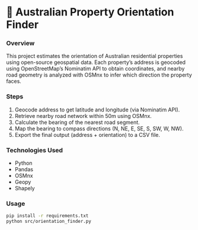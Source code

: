 # 🧭 Australian Property Orientation Finder

### Overview
This project estimates the orientation of Australian residential properties using open-source geospatial data.
Each property’s address is geocoded using OpenStreetMap’s Nominatim API to obtain coordinates, and nearby road
geometry is analyzed with OSMnx to infer which direction the property faces.

### Steps
1. Geocode address to get latitude and longitude (via Nominatim API).
2. Retrieve nearby road network within 50m using OSMnx.
3. Calculate the bearing of the nearest road segment.
4. Map the bearing to compass directions (N, NE, E, SE, S, SW, W, NW).
5. Export the final output (address + orientation) to a CSV file.

### Technologies Used
- Python
- Pandas
- OSMnx
- Geopy
- Shapely

### Usage
```bash
pip install -r requirements.txt
python src/orientation_finder.py